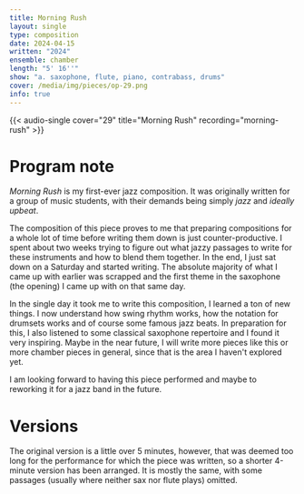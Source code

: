 ```yaml
---
title: Morning Rush
layout: single
type: composition
date: 2024-04-15
written: "2024"
ensemble: chamber
length: "5' 16''"
show: "a. saxophone, flute, piano, contrabass, drums"
cover: /media/img/pieces/op-29.png
info: true
---
```


{{< audio-single cover="29" title="Morning Rush" recording="morning-rush" >}}

# Program note

*Morning Rush* is my first-ever jazz composition. It was originally written for a group of music students, with their demands being simply *jazz* and *ideally upbeat*.

The composition of this piece proves to me that preparing compositions for a whole lot of time before writing them down is just counter-productive. I spent about two weeks trying to figure out what jazzy passages to write for these instruments and how to blend them together. In the end, I just sat down on a Saturday and started writing. The absolute majority of what I came up with earlier was scrapped and the first theme in the saxophone (the opening) I came up with on that same day.

In the single day it took me to write this composition, I learned a ton of new things. I now understand how swing rhythm works, how the notation for drumsets works and of course some famous jazz beats. In preparation for this, I also listened to some classical saxophone repertoire and I found it very inspiring. Maybe in the near future, I will write more pieces like this or more chamber pieces in general, since that is the area I haven't explored yet.

I am looking forward to having this piece performed and maybe to reworking it for a jazz band in the future. 

# Versions

The original version is a little over 5 minutes, however, that was deemed too long for the performance for which the piece was written, so a shorter 4-minute version has been arranged. It is mostly the same, with some passages (usually where neither sax nor flute plays) omitted.